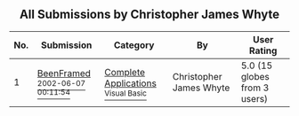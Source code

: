 ﻿<div align="center">

## All Submissions by Christopher James Whyte

</div>

No.  | Submission | Category | By   | User Rating
---- | ---------- | -------- | ---- | -----------
1 | [BeenFramed<br /><sup>2002-06-07 00:11:54</sup>](https://github.com/Planet-Source-Code/christopher-james-whyte-beenframed__1-35560) | [Complete Applications<br /><sup>Visual Basic</sup>](../ByCategory/complete-applications__1-27.md) | Christopher James Whyte | 5.0 (15 globes from 3 users)
